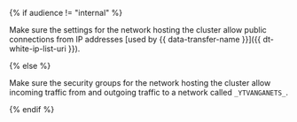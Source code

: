 {% if audience != "internal" %}

Make sure the settings for the network hosting the cluster allow public connections from IP addresses [used by {{ data-transfer-name }}]({{ dt-white-ip-list-uri }}).

{% else %}

Make sure the security groups for the network hosting the cluster allow incoming traffic from and outgoing traffic to a network called `_YTVANGANETS_`.

{% endif %}
